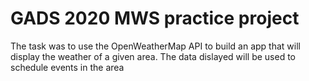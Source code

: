 # GADS 2020 MWS practice project
The task was to use the OpenWeatherMap API to build an app that will display the weather of a given area. The data dislayed will be used to schedule
events in the area 
